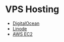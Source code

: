 # VPS Hosting
- [DigitalOcean](https://www.digitalocean.com/)
- [Linode](https://www.linode.com/)
- [AWS EC2](https://aws.amazon.com/tw/ec2/)
